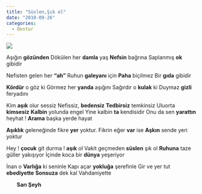 ```yaml
---
title: "Süslen,Şık ol"
date: "2010-09-26"
categories: 
  - Destur
---
```


![](/uploads/2010/09/sari-gul-resmi.jpg)

Aşığın **gözünden** Dökülen her **damla** yaş **Nefsin** bağrına Saplanmış **ok** gibidir

Nefisten gelen her **“ah”** Ruhun **galeyanı** için **Paha** biçilmez Bir **gıda** gibidir

**Kördür** o göz ki Görmez her **yanda** aşığını Sağırdır o **kulak** ki Duymaz **gizli** feryadını

Kim **aşık** olur sessiz Nefissiz, **bedensiz** **Tedbirsiz** temkinsiz Uluorta **kimsesiz** **Kalbin** yolunda engel Yine kalbin **ta** kendisidir Onu da sen **yarattın** heyhat ! **Arama** başka yerde hayat

**Aşıklık** geleneğinde fikre **yer** yoktur. Fikrin eğer **var** ise **Aşkın** sende yeri yoktur

Hey ! **çocuk** git durma ! **aşık** ol Vakit geçmeden **süslen** şık ol **Ruhuna** taze güller yakışıyor İçinde koca bir **dünya** yeşeriyor

İnan o **Varlığa** ki seninle Kapı açar **yokluğa** şerefinle Gir ve yer tut **ebediyette** **Sonsuza** dek kal Vahdaniyette

       **Sarı Şeyh**
